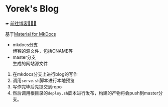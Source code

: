 # Yorek's Blog

➠ [前往博客🚀🚀🚀](https://blog.yorek.xyz/) 

基于[Material for MkDocs](https://squidfunk.github.io/mkdocs-material/)

- mkdocs分支  
  博客的源文件，包括CNAME等  
- master分支  
  生成的网站源文件


1. 在mkdocs分支上进行blog的写作
2. 调用`serve.sh`脚本进行本地预览
3. 写作完毕后先提交到repo
4. 然后调用根目录的`deploy.sh`脚本进行发布，构建的产物将会push到master分支。